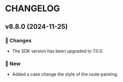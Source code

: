 # CHANGELOG

## v8.8.0 (2024-11-25)

### 📝 Changes

* The SDK version has been upgraded to 7.0.0.

### 🎉 New

* Added a case change the style of the route painting.
